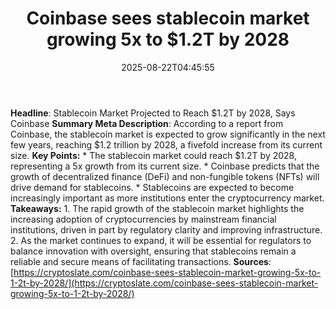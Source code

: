 ﻿---
title: "Coinbase sees stablecoin market growing 5x to $1.2T by 2028"
date: "2025-08-22T04:45:55"
category: "Markets"
summary: ""
slug: "coinbase sees stablecoin market growing 5x to 12t by 2028"
source_urls:
  - "https://cryptoslate.com/coinbase-sees-stablecoin-market-growing-5x-to-1-2t-by-2028/"
seo:
  title: "Coinbase sees stablecoin market growing 5x to $1.2T by 2028 | Hash n Hedge"
  description: ""
  keywords: ["news", "markets", "brief"]
---
**Headline**: Stablecoin Market Projected to Reach $1.2T by 2028, Says Coinbase  **Summary Meta Description**: According to a report from Coinbase, the stablecoin market is expected to grow significantly in the next few years, reaching $1.2 trillion by 2028, a fivefold increase from its current size.  **Key Points:**  * The stablecoin market could reach $1.2T by 2028, representing a 5x growth from its current size. * Coinbase predicts that the growth of decentralized finance (DeFi) and non-fungible tokens (NFTs) will drive demand for stablecoins. * Stablecoins are expected to become increasingly important as more institutions enter the cryptocurrency market.  **Takeaways:**  1. The rapid growth of the stablecoin market highlights the increasing adoption of cryptocurrencies by mainstream financial institutions, driven in part by regulatory clarity and improving infrastructure. 2. As the market continues to expand, it will be essential for regulators to balance innovation with oversight, ensuring that stablecoins remain a reliable and secure means of facilitating transactions.  **Sources**: [https://cryptoslate.com/coinbase-sees-stablecoin-market-growing-5x-to-1-2t-by-2028/](https://cryptoslate.com/coinbase-sees-stablecoin-market-growing-5x-to-1-2t-by-2028/) 
